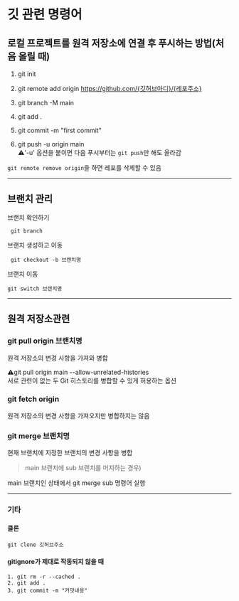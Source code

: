 # 깃 관련 명령어

## 로컬 프로젝트를 원격 저장소에 연결 후 푸시하는 방법(처음 올릴 때)

1. git init

2. git remote add origin https://github.com/{깃허브아디}/{레포주소}

3. git branch -M main
4. git add .

5. git commit -m "first commit"

6. git push -u origin main<br>
   ⚠️'-u' 옵션을 붙이면 다음 푸시부터는 `git push`만 해도 올라감

`git remote remove origin`을 하면 레포를 삭제할 수 있음

---

## 브랜치 관리

브랜치 확인하기

     git branch

브랜치 생성하고 이동

     git checkout -b 브랜치명

브랜치 이동

    git switch 브랜치명

---

## 원격 저장소관련

### git pull origin 브랜치명

원격 저장소의 변경 사항을 가져와 병합

⚠️git pull origin main --allow-unrelated-histories<br>
서로 관련이 없는 두 Git 히스토리를 병합할 수 있게 허용하는 옵션

### git fetch origin

원격 저장소의 변경 사항을 가져오지만 병합하지는 않음

### git merge 브랜치명

현재 브랜치에 지정한 브랜치의 변경 사항을 병합

> main 브랜치에 sub 브랜치를 머지하는 경우)

main 브랜치인 상태에서 git merge sub 명령어 실행

---

### 기타

#### 클론

    git clone 깃허브주소

#### gitignore가 제대로 작동되지 않을 때

    1. git rm -r --cached .
    2. git add .
    3. git commit -m "커밋내용"
